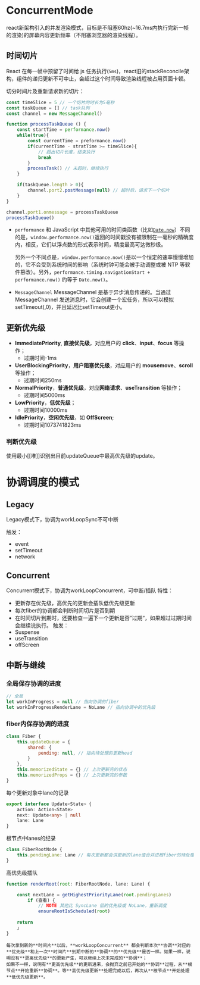 # ConcurrentMode
react新架构引入的并发渲染模式，目标是不阻塞60hz(~16.7ms内执行完新一帧的渲染)的屏幕内容更新频率（不阻塞浏览器的渲染线程）。



## 时间切片
React 在每一帧中预留了时间给 js 任务执行(`5ms`)，react旧的stackReconcile架构，组件的递归更新不可中止，会超过这个时间导致渲染线程被占用页面卡顿。

切分时间片及重新请求新的切片：
```javascript
const timeSlice = 5 // 一个切片的时长为5毫秒
const taskQueue = [] // task队列
const channel = new MessageChannel() 

function processTaskQueue () {
	const startTime = performance.now()
	while(true){
		const currentTime = preformance.now()
		if(currentTime - stratTime >= timeSlice){
			// 超出切片长度，结束执行
			break
		}
		processTask() // 未超时，继续执行
	}

	if(taskQueue.length > 0){
		channel.port2.postMessage(null) // 超时后，请求下一个切片
	}
}

channel.port1.onmessage = processTaskQueue
processTaskQueue()
```
- `performance`
	和 JavaScript 中其他可用的时间类函数（比如[`Date.now`](https://developer.mozilla.org/zh-CN/docs/Web/JavaScript/Reference/Global_Objects/Date/now)）不同的是，`window.performance.now()`返回的时间戳没有被限制在一毫秒的精确度内，相反，它们以浮点数的形式表示时间，精度最高可达微秒级。

	另外一个不同点是，`window.performance.now()`是以一个恒定的速率慢慢增加的，它不会受到系统时间的影响（系统时钟可能会被手动调整或被 NTP 等软件篡改）。另外，`performance.timing.navigationStart + performance.now()` 约等于 `Date.now()`。
- `MessageChannel`
	MessageChannel 是基于异步消息传递的。当通过 MessageChannel 发送消息时，它会创建一个宏任务，所以可以模拟setTimeout(,0)，并且延迟比setTimeout更小。

## 更新优先级
- **ImmediatePriority**, **直接优先级**，对应用户的 **click**、**input**、**focus** 等操作；
	- 过期时间-1ms
- **UserBlockingPriority**，**用户阻塞优先级**，对应用户的 **mousemove**、**scroll** 等操作；
	- 过期时间250ms
- **NormalPriority**，**普通优先级**，对应**网络请求**、**useTransition** 等操作；
	- 过期时间5000ms
- **LowPriority**，**低优先级**；
	- 过期时间10000ms
- **IdlePriority**，**空闲优先级**，如 **OffScreen**;
	- 过期时间1073741823ms

### 判断优先级
使用最小[[堆]]识别出目前updateQueue中最高优先级的update。

# 协调调度的模式
## Legacy
Legacy模式下，协调为workLoopSync不可中断

触发：
- event
- setTimeout
- network
## Concurrent
Concurrent模式下，协调为workLoopConcurrent，可中断/插队
特性：
- 更新存在优先级，高优先的更新会插队低优先级更新
- 每次fiber的协调都会判断时间切片是否到期
- 在时间切片到期时，还要检查一遍下一个更新是否”过期“，如果超过过期时间会继续说执行。
触发：
- Suspense
- useTransition
- offScreen

## 中断与继续
### 全局保存协调的进度
```javascript
// 全局
let workInProgress = null // 指向协调的fiber
let workInProgressRenderLane = NoLane // 指向协调中的优先级
```
### fiber内保存协调的进度
```javascript
class Fiber {
	this.updateQueue = {
		shared: {
			pending: null, // 指向待处理的更新head
		}
	},
	this.memorizedState = {} // 上次更新完的状态
	this.memorizedProps = {} // 上次更新完的参数
}

```
每个更新对象中lane的记录
```typescript
export interface Update<State> {
	action: Action<State>
	next: Update<any> | null
	lane: Lane
}

```
根节点中lanes的纪录
```javascript
class FiberRootNode {
	this.pendingLane: Lane // 每次更新都会讲更新的lane值合并进根fiber的待处理lanes记录中
}
```
高优先级插队
```javascript
function renderRoot(root: FiberRootNode, lane: Lane) {

	const nextLane = getHighestPriorityLane(root.pendingLanes)
		if (查看) {
			// NOTE 其他比 SyncLane 低的优先级或 NoLane，重新调度
			ensureRootIsScheduled(root)
		
	return
	」
}
```
	每次拿到新的**时间片**以后，**workLoopConcurrent** 都会判断本次**协调**对应的**优先级**和上一次**时间片**到期中断的**协调**的**优先级**是否一样。如果一样，说明没有**更高优先级**的更新产生，可以继续上次未完成的**协调**；
	如果不一样，说明有**更高优先级**的更新进来，会抛弃之前已开始的**协调**过程，从**根节点**开始重新**协调**。等**高优先级更新**处理完成以后，再次从**根节点**开始处理**低优先级更新**。

  